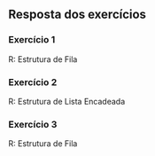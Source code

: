 ## Resposta dos exercícios

### Exercício 1
R: Estrutura de Fila


### Exercício 2
R: Estrutura de Lista Encadeada


### Exercício 3
R: Estrutura de Fila